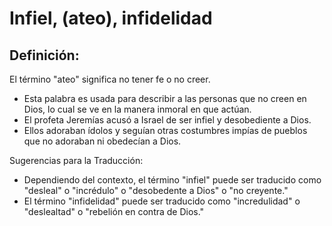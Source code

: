 # Infiel, (ateo), infidelidad

## Definición: 

El término "ateo" significa no tener fe o no creer.

* Esta palabra es usada para describir a  las personas que no creen en Dios, lo cual se ve en la manera inmoral en que actúan.
* El profeta Jeremías acusó a Israel de ser infiel y desobediente a Dios.
* Ellos adoraban ídolos y seguían otras costumbres impías de pueblos que no adoraban ni obedecían a Dios.

Sugerencias para la Traducción:

* Dependiendo del contexto, el término "infiel" puede ser traducido como "desleal" o "incrédulo" o "desobedente a Dios" o "no creyente."
* El término "infidelidad" puede ser traducido como "incredulidad" o "deslealtad" o "rebelión en contra de Dios."

